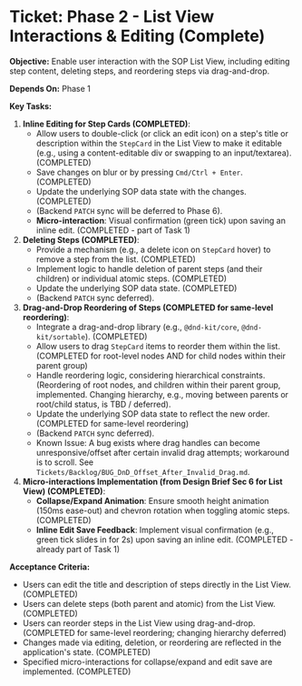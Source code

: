 # Ticket: Phase 2 - List View Interactions & Editing (Complete)

**Objective:** Enable user interaction with the SOP List View, including editing step content, deleting steps, and reordering steps via drag-and-drop.

**Depends On:** Phase 1

**Key Tasks:**

1.  **Inline Editing for Step Cards (COMPLETED)**:
    *   Allow users to double-click (or click an edit icon) on a step's title or description within the `StepCard` in the List View to make it editable (e.g., using a content-editable div or swapping to an input/textarea). (COMPLETED)
    *   Save changes on blur or by pressing `Cmd/Ctrl + Enter`. (COMPLETED)
    *   Update the underlying SOP data state with the changes. (COMPLETED)
    *   (Backend `PATCH` sync will be deferred to Phase 6).
    *   **Micro-interaction**: Visual confirmation (green tick) upon saving an inline edit. (COMPLETED - part of Task 1)
2.  **Deleting Steps (COMPLETED)**:
    *   Provide a mechanism (e.g., a delete icon on `StepCard` hover) to remove a step from the list. (COMPLETED)
    *   Implement logic to handle deletion of parent steps (and their children) or individual atomic steps. (COMPLETED)
    *   Update the underlying SOP data state. (COMPLETED)
    *   (Backend `PATCH` sync deferred).
3.  **Drag-and-Drop Reordering of Steps (COMPLETED for same-level reordering)**:
    *   Integrate a drag-and-drop library (e.g., `@dnd-kit/core`, `@dnd-kit/sortable`). (COMPLETED)
    *   Allow users to drag `StepCard` items to reorder them within the list. (COMPLETED for root-level nodes AND for child nodes within their parent group)
    *   Handle reordering logic, considering hierarchical constraints. (Reordering of root nodes, and children within their parent group, implemented. Changing hierarchy, e.g., moving between parents or root/child status, is TBD / deferred).
    *   Update the underlying SOP data state to reflect the new order. (COMPLETED for same-level reordering)
    *   (Backend `PATCH` sync deferred).
    *   Known Issue: A bug exists where drag handles can become unresponsive/offset after certain invalid drag attempts; workaround is to scroll. See `Tickets/Backlog/BUG_DnD_Offset_After_Invalid_Drag.md`.
4.  **Micro-interactions Implementation (from Design Brief Sec 6 for List View) (COMPLETED)**:
    *   **Collapse/Expand Animation**: Ensure smooth height animation (150ms ease-out) and chevron rotation when toggling atomic steps. (COMPLETED)
    *   **Inline Edit Save Feedback**: Implement visual confirmation (e.g., green tick slides in for 2s) upon saving an inline edit. (COMPLETED - already part of Task 1)

**Acceptance Criteria:**

*   Users can edit the title and description of steps directly in the List View. (COMPLETED)
*   Users can delete steps (both parent and atomic) from the List View. (COMPLETED)
*   Users can reorder steps in the List View using drag-and-drop. (COMPLETED for same-level reordering; changing hierarchy deferred)
*   Changes made via editing, deletion, or reordering are reflected in the application's state. (COMPLETED)
*   Specified micro-interactions for collapse/expand and edit save are implemented. (COMPLETED) 